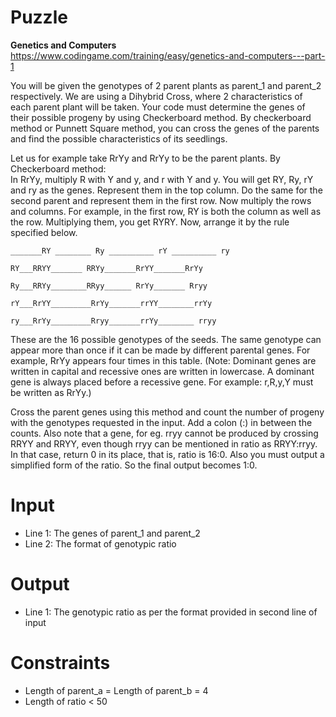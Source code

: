 # Puzzle
**Genetics and Computers** https://www.codingame.com/training/easy/genetics-and-computers---part-1

You will be given the genotypes of 2 parent plants as parent_1 and parent_2 respectively. We are using a Dihybrid Cross, where 2 characteristics of each parent plant will be taken. Your code must determine the genes of their possible progeny by using Checkerboard method. By checkerboard method or Punnett Square method, you can cross the genes of the parents and find the possible characteristics of its seedlings.

Let us for example take RrYy and RrYy to be the parent plants. By Checkerboard method:  
In RrYy, multiply R with Y and y, and r with Y and y. You will get RY, Ry, rY and ry as the genes. Represent them in the top column. Do the same for the second parent and represent them in the first row. Now multiply the rows and columns. For example, in the first row, RY is both the column as well as the row. Multiplying them, you get RYRY. Now, arrange it by the rule specified below.
```
_______RY ________ Ry __________ rY __________ ry

RY___RRYY_______ RRYy_______RrYY_______RrYy

Ry___RRYy________RRyy______ RrYy_______ Rryy

rY___RrYY_________RrYy_______rrYY________rrYy

ry___RrYy_________Rryy_______rrYy________ rryy
```

These are the 16 possible genotypes of the seeds. The same genotype can appear more than once if it can be made by different parental genes. For example, RrYy appears four times in this table. (Note: Dominant genes are written in capital and recessive ones are written in lowercase. A dominant gene is always placed before a recessive gene. For example: r,R,y,Y must be written as RrYy.)

Cross the parent genes using this method and count the number of progeny with the genotypes requested in the input. Add a colon (:) in between the counts. Also note that a gene, for eg. rryy cannot be produced by crossing RRYY and RRYY, even though rryy can be mentioned in ratio as RRYY:rryy. In that case, return 0 in its place, that is, ratio is 16:0. Also you must output a simplified form of the ratio.   So the final output becomes 1:0.  

# Input
* Line 1: The genes of parent_1 and parent_2
* Line 2: The format of genotypic ratio

# Output
* Line 1: The genotypic ratio as per the format provided in second line of input

# Constraints
* Length of parent_a = Length of parent_b = 4
* Length of ratio < 50
